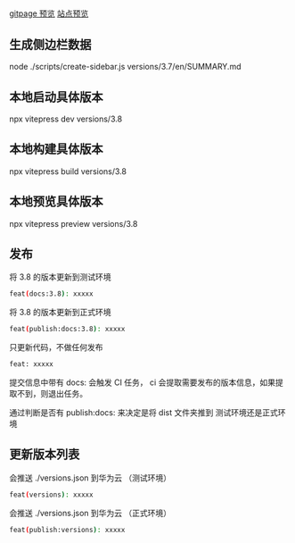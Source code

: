 
##
[gitpage 预览](https://dogodo-cc.github.io/cocos-creator-docs/zh/)
[站点预览](https://test-docs.cocos.com/creator/3.8/manual/en/)

## 生成侧边栏数据
node ./scripts/create-sidebar.js versions/3.7/en/SUMMARY.md

## 本地启动具体版本
npx vitepress dev versions/3.8

## 本地构建具体版本
npx vitepress build versions/3.8

## 本地预览具体版本
npx vitepress preview versions/3.8

## 发布

将 3.8 的版本更新到测试环境
```bash
feat(docs:3.8): xxxxx 
```

将 3.8 的版本更新到正式环境
```bash
feat(publish:docs:3.8): xxxxx
```

只更新代码，不做任何发布
```bash
feat: xxxxx
```

提交信息中带有 docs: 会触发 CI 任务， ci 会提取需要发布的版本信息，如果提取不到，则退出任务。

通过判断是否有 publish:docs: 来决定是将 dist 文件夹推到 测试环境还是正式环境

## 更新版本列表

会推送 ./versions.json 到华为云 （测试环境）
```bash
feat(versions): xxxxx
```


会推送 ./versions.json 到华为云 （正式环境）
```bash
feat(publish:versions): xxxxx
```